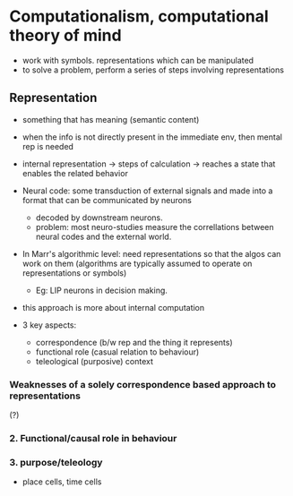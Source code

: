 # Computationalism, computational theory of mind

- work with symbols. representations which can be manipulated
- to solve a problem, perform a series of steps involving representations

## Representation

- something that has meaning (semantic content)
- when the info is not directly present in the immediate env, then mental rep is needed
- internal representation -> steps of calculation -> reaches a state that enables the related behavior
- Neural code: some transduction of external signals and made into a format that can be communicated by neurons
  - decoded by downstream neurons.
  - problem: most neuro-studies measure the correllations between neural codes and the external world.

- In Marr's algorithmic level: need representations so that the algos can work on them  (algorithms are typically assumed to operate on representations or symbols)
  - Eg: LIP neurons in decision making.
- this approach is more about internal computation
- 3 key aspects:
  - correspondence (b/w rep and the thing it represents)
  - functional role (casual relation to behaviour)
  - teleological (purposive) context

### Weaknesses of a solely correspondence based approach to representations

(?)

### 2. Functional/causal role in behaviour

### 3. purpose/teleology

- place cells, time cells